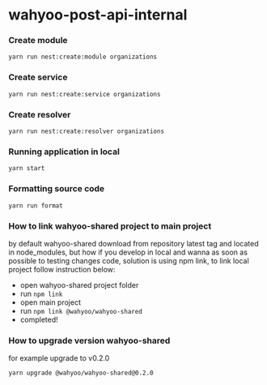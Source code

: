 # wahyoo-post-api-internal


### Create module
```
yarn run nest:create:module organizations
```

### Create service
```
yarn run nest:create:service organizations
```

### Create resolver
```
yarn run nest:create:resolver organizations
```

### Running application in local
```
yarn start
```


### Formatting source code
```
yarn run format
```

### How to link wahyoo-shared project to main project
by default wahyoo-shared download from repository latest tag and located in node_modules, but how if you develop in local and wanna as soon as possible to testing changes code, solution is using npm link, to link local project follow instruction below:

- open wahyoo-shared project folder
- run `npm link`
- open main project
- run `npm link @wahyoo/wahyoo-shared`
- completed!

### How to upgrade version wahyoo-shared

for example upgrade to v0.2.0
```
yarn upgrade @wahyoo/wahyoo-shared@0.2.0
```